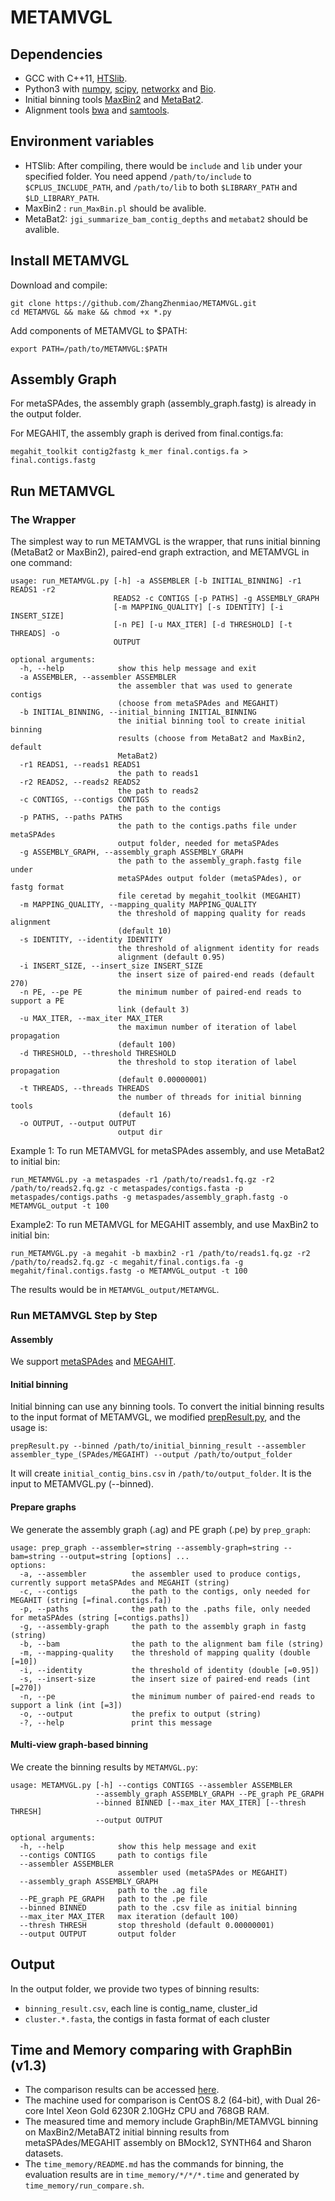 # METAMVGL

## Dependencies
- GCC with C++11, [HTSlib](https://github.com/samtools/htslib).
- Python3 with [numpy](https://numpy.org/install), [scipy](https://www.scipy.org/install.html), [networkx](http://networkx.github.io) and [Bio](https://biopython.org/wiki/Getting_Started).
- Initial binning tools [MaxBin2](https://sourceforge.net/projects/maxbin2) and [MetaBat2](https://bitbucket.org/berkeleylab/metabat/src/master).
- Alignment tools [bwa](https://github.com/lh3/bwa) and [samtools](http://www.htslib.org).

## Environment variables
- HTSlib: After compiling, there would be ```include``` and ```lib``` under your specified folder. You need append ```/path/to/include``` to ```$CPLUS_INCLUDE_PATH```, and ```/path/to/lib``` to both ```$LIBRARY_PATH``` and ```$LD_LIBRARY_PATH```.
- MaxBin2 : ```run_MaxBin.pl``` should be avalible.
- MetaBat2: ```jgi_summarize_bam_contig_depths``` and ```metabat2``` should be avalible.

## Install METAMVGL
Download and compile:
```
git clone https://github.com/ZhangZhenmiao/METAMVGL.git
cd METAMVGL && make && chmod +x *.py
```
Add components of METAMVGL to $PATH:
```
export PATH=/path/to/METAMVGL:$PATH
```

## Assembly Graph
For metaSPAdes, the assembly graph (assembly_graph.fastg) is already in the output folder.

For MEGAHIT, the assembly graph is derived from final.contigs.fa:
```
megahit_toolkit contig2fastg k_mer final.contigs.fa > final.contigs.fastg
```

## Run METAMVGL

### The Wrapper

The simplest way to run METAMVGL is the wrapper, that runs initial binning (MetaBat2 or MaxBin2), paired-end graph extraction, and METAMVGL in one command:
```
usage: run_METAMVGL.py [-h] -a ASSEMBLER [-b INITIAL_BINNING] -r1 READS1 -r2
                       READS2 -c CONTIGS [-p PATHS] -g ASSEMBLY_GRAPH
                       [-m MAPPING_QUALITY] [-s IDENTITY] [-i INSERT_SIZE]
                       [-n PE] [-u MAX_ITER] [-d THRESHOLD] [-t THREADS] -o
                       OUTPUT

optional arguments:
  -h, --help            show this help message and exit
  -a ASSEMBLER, --assembler ASSEMBLER
                        the assembler that was used to generate contigs
                        (choose from metaSPAdes and MEGAHIT)
  -b INITIAL_BINNING, --initial_binning INITIAL_BINNING
                        the initial binning tool to create initial binning
                        results (choose from MetaBat2 and MaxBin2, default
                        MetaBat2)
  -r1 READS1, --reads1 READS1
                        the path to reads1
  -r2 READS2, --reads2 READS2
                        the path to reads2
  -c CONTIGS, --contigs CONTIGS
                        the path to the contigs
  -p PATHS, --paths PATHS
                        the path to the contigs.paths file under metaSPAdes
                        output folder, needed for metaSPAdes
  -g ASSEMBLY_GRAPH, --assembly_graph ASSEMBLY_GRAPH
                        the path to the assembly_graph.fastg file under
                        metaSPAdes output folder (metaSPAdes), or fastg format
                        file ceretad by megahit_toolkit (MEGAHIT)
  -m MAPPING_QUALITY, --mapping_quality MAPPING_QUALITY
                        the threshold of mapping quality for reads alignment
                        (default 10)
  -s IDENTITY, --identity IDENTITY
                        the threshold of alignment identity for reads
                        alignment (default 0.95)
  -i INSERT_SIZE, --insert_size INSERT_SIZE
                        the insert size of paired-end reads (default 270)
  -n PE, --pe PE        the minimum number of paired-end reads to support a PE
                        link (default 3)
  -u MAX_ITER, --max_iter MAX_ITER
                        the maximun number of iteration of label propagation
                        (default 100)
  -d THRESHOLD, --threshold THRESHOLD
                        the threshold to stop iteration of label propagation
                        (default 0.00000001)
  -t THREADS, --threads THREADS
                        the number of threads for initial binning tools
                        (default 16)
  -o OUTPUT, --output OUTPUT
                        output dir
```
Example 1:
To run METAMVGL for metaSPAdes assembly, and use MetaBat2 to initial bin:
```
run_METAMVGL.py -a metaspades -r1 /path/to/reads1.fq.gz -r2 /path/to/reads2.fq.gz -c metaspades/contigs.fasta -p metaspades/contigs.paths -g metaspades/assembly_graph.fastg -o METAMVGL_output -t 100
```
Example2:
To run METAMVGL for MEGAHIT assembly, and use MaxBin2 to initial bin:
```
run_METAMVGL.py -a megahit -b maxbin2 -r1 /path/to/reads1.fq.gz -r2 /path/to/reads2.fq.gz -c megahit/final.contigs.fa -g megahit/final.contigs.fastg -o METAMVGL_output -t 100
```
The results would be in ```METAMVGL_output/METAMVGL```.

### Run METAMVGL Step by Step

#### Assembly

We support [metaSPAdes](https://github.com/ablab/spades) and [MEGAHIT](https://github.com/voutcn/megahit).

#### Initial binning

Initial binning can use any binning tools. To convert the initial binning results to the input format of METAMVGL, we modified [prepResult.py](https://github.com/Vini2/GraphBin/tree/master/support), and the usage is:
```
prepResult.py --binned /path/to/initial_binning_result --assembler assembler_type_(SPAdes/MEGAIHT) --output /path/to/output_folder
```
It will create ```initial_contig_bins.csv``` in ```/path/to/output_folder```. It is the input to METAMVGL.py (--binned).

#### Prepare graphs

We generate the assembly graph (.ag) and PE graph (.pe) by ```prep_graph```:
```
usage: prep_graph --assembler=string --assembly-graph=string --bam=string --output=string [options] ...
options:
  -a, --assembler          the assembler used to produce contigs, currently support metaSPAdes and MEGAHIT (string)
  -c, --contigs            the path to the contigs, only needed for MEGAHIT (string [=final.contigs.fa])
  -p, --paths              the path to the .paths file, only needed for metaSPAdes (string [=contigs.paths])
  -g, --assembly-graph     the path to the assembly graph in fastg (string)
  -b, --bam                the path to the alignment bam file (string)
  -m, --mapping-quality    the threshold of mapping quality (double [=10])
  -i, --identity           the threshold of identity (double [=0.95])
  -s, --insert-size        the insert size of paired-end reads (int [=270])
  -n, --pe                 the minimum number of paired-end reads to support a link (int [=3])
  -o, --output             the prefix to output (string)
  -?, --help               print this message
```

#### Multi-view graph-based binning
We create the binning results by ```METAMVGL.py```:
```
usage: METAMVGL.py [-h] --contigs CONTIGS --assembler ASSEMBLER
                   --assembly_graph ASSEMBLY_GRAPH --PE_graph PE_GRAPH
                   --binned BINNED [--max_iter MAX_ITER] [--thresh THRESH]
                   --output OUTPUT

optional arguments:
  -h, --help            show this help message and exit
  --contigs CONTIGS     path to contigs file
  --assembler ASSEMBLER
                        assembler used (metaSPAdes or MEGAHIT)
  --assembly_graph ASSEMBLY_GRAPH
                        path to the .ag file
  --PE_graph PE_GRAPH   path to the .pe file
  --binned BINNED       path to the .csv file as initial binning
  --max_iter MAX_ITER   max iteration (default 100)
  --thresh THRESH       stop threshold (default 0.00000001)
  --output OUTPUT       output folder
```

## Output
In the output folder, we provide two types of binning results:
- ```binning_result.csv```, each line is contig_name, cluster_id
- ```cluster.*.fasta```, the contigs in fasta format of each cluster

## Time and Memory comparing with GraphBin (v1.3)
- The comparison results can be accessed [here](https://drive.google.com/drive/folders/11U4YwiLLrcTCwpWy7Vax9n5Pk99E_8WL?usp=sharing).
- The machine used for comparison is CentOS 8.2 (64-bit), with Dual 26-core Intel Xeon Gold 6230R 2.10GHz CPU and 768GB RAM.
- The measured time and memory include GraphBin/METAMVGL binning on MaxBin2/MetaBAT2 initial binning results from metaSPAdes/MEGAHIT assembly on BMock12, SYNTH64 and Sharon datasets.
- The `time_memory/README.md` has the commands for binning, the evaluation results are in `time_memory/*/*/*.time` and generated by `time_memory/run_compare.sh`.
